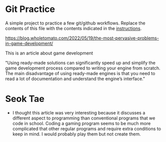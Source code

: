 # Git Practice
A simple project to practice a few git/github workflows.  Replace the contents of this file with the contents indicated in the [instructions](./instructions.md).

https://blog.wholetomato.com/2022/05/19/the-most-pervasive-problems-in-game-development/

This is an article about game development

"Using ready-made solutions can significantly speed up and 
simplify the game development process compared to writing your engine from scratch. 
The main disadvantage of using ready-made engines is that 
you need to read a lot of documentation and understand the engine’s interface."

# Seok Tae

- I thought this article was very interesting because it discusses a different aspect to programming than conventional programs that we code in school. Coding a gaming program seems to be much more complicated that other regular programs and require extra conditions to keep in mind. I would probably play them but not create them.